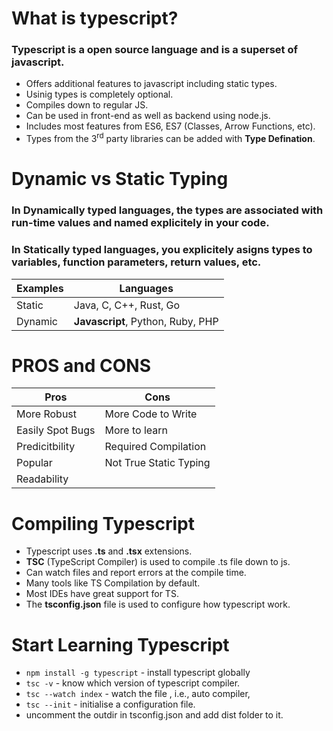 # What is typescript?

### Typescript is a open source language and is a superset of javascript.

- Offers additional features to javascript including static types.
- Usinig types is completely optional.
- Compiles down to regular JS.
- Can be used in front-end as well as backend using node.js.
- Includes most features from ES6, ES7 (Classes, Arrow Functions, etc).
- Types from the 3<sup>rd</sup> party libraries can be added with **Type Defination**.

# Dynamic vs Static Typing

### In **Dynamically typed languages**, the types are associated with run-time values and named explicitely in your code.

### In **Statically typed languages**, you explicitely asigns types to variables, function parameters, return values, etc.

| Examples | Languages |
| ----------- | ----------- |
| Static  | Java, C, C++, Rust, Go |
| Dynamic| **Javascript**, Python, Ruby, PHP |

# PROS and CONS

| Pros | Cons |
| ----------- | ----------- |
| More Robust | More Code to Write |
| Easily Spot Bugs | More to learn |
| Predicitbility | Required Compilation |
| Popular | Not True Static Typing |
| Readability |  |

# Compiling Typescript

- Typescript uses **.ts** and **.tsx** extensions.
- **TSC** (TypeScript Compiler) is used to compile .ts file down to js.
- Can watch files and report errors at the compile time.
- Many tools like TS Compilation by default.
- Most IDEs have great support for TS.
- The **tsconfig.json** file is used to configure how typescript work.

# Start Learning Typescript

- `npm install -g typescript` - install typescript globally
- `tsc -v` - know which version of typescript compiler.
- `tsc --watch index` - watch the file , i.e., auto compiler,
- `tsc --init` - initialise a configuration file.
- uncomment the outdir in tsconfig.json and add dist folder to it.
